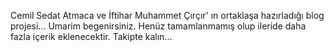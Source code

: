 Cemil Sedat Atmaca ve İftihar Muhammet Çırçır' ın ortaklaşa hazırladığı blog projesi... Umarim begenirsiniz.
Henüz tamamlanmamış olup ileride daha fazla içerik eklenecektir. Takipte kalın...
